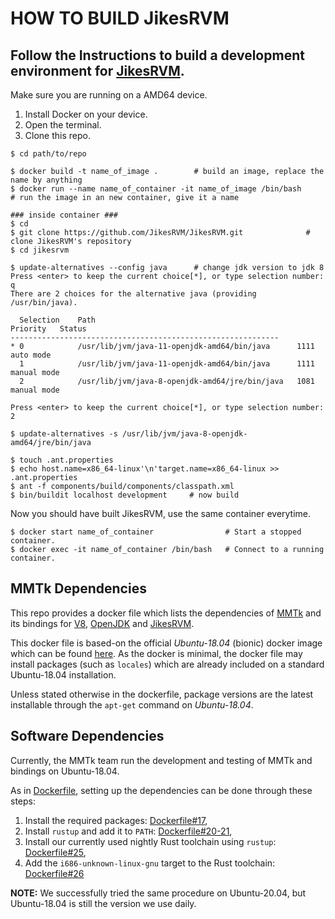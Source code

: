 # HOW TO BUILD JikesRVM
## Follow the Instructions to build a development environment for [JikesRVM](https://github.com/mmtk/mmtk-jikesrvm).

Make sure you are running on a AMD64 device.
1. Install Docker on your device.
2. Open the terminal.
3. Clone this repo.

```
$ cd path/to/repo

$ docker build -t name_of_image .        # build an image, replace the name by anything
$ docker run --name name_of_container -it name_of_image /bin/bash      # run the image in an new container, give it a name

### inside container ###
$ cd
$ git clone https://github.com/JikesRVM/JikesRVM.git              # clone JikesRVM's repository
$ cd jikesrvm

$ update-alternatives --config java      # change jdk version to jdk 8
Press <enter> to keep the current choice[*], or type selection number: q
There are 2 choices for the alternative java (providing /usr/bin/java).

  Selection    Path                                            Priority   Status
------------------------------------------------------------
* 0            /usr/lib/jvm/java-11-openjdk-amd64/bin/java      1111      auto mode
  1            /usr/lib/jvm/java-11-openjdk-amd64/bin/java      1111      manual mode
  2            /usr/lib/jvm/java-8-openjdk-amd64/jre/bin/java   1081      manual mode

Press <enter> to keep the current choice[*], or type selection number: 2

$ update-alternatives -s /usr/lib/jvm/java-8-openjdk-amd64/jre/bin/java

$ touch .ant.properties
$ echo host.name=x86_64-linux'\n'target.name=x86_64-linux >> .ant.properties
$ ant -f components/build/components/classpath.xml
$ bin/buildit localhost development     # now build
```
Now you should have built JikesRVM, use the same container everytime.
```
$ docker start name_of_container                # Start a stopped container.
$ docker exec -it name_of_container /bin/bash   # Connect to a running container.
```
## MMTk Dependencies

This repo provides a docker file which lists the dependencies of [MMTk](https://github.com/mmtk/mmtk-core) and its bindings for [V8](https://github.com/mmtk/mmtk-v8), [OpenJDK](https://github.com/mmtk/mmtk-openjdk) and [JikesRVM](https://github.com/mmtk/mmtk-jikesrvm).

This docker file is based-on the official _Ubuntu-18.04_ (bionic) docker image which can be found [here](https://hub.docker.com/_/ubuntu).
As the docker is minimal, the docker file may install packages (such as `locales`) which are already included on a standard Ubuntu-18.04 installation.

Unless stated otherwise in the dockerfile, package versions are the latest installable through the `apt-get` command on _Ubuntu-18.04_.

## Software Dependencies

Currently, the MMTk team run the development and testing of MMTk and bindings on Ubuntu-18.04.

As in [Dockerfile](https://github.com/mmtk/mmtk-dev-env/blob/main/Dockerfile), setting up the dependencies can be done through these steps:

1. Install the required packages: [Dockerfile#17](https://github.com/mmtk/mmtk-dev-env/blob/main/Dockerfile#L17),
2. Install `rustup` and add it to `PATH`: [Dockerfile#20-21](https://github.com/mmtk/mmtk-dev-env/blob/main/Dockerfile#L20-L21),
3. Install our currently used nightly Rust toolchain using `rustup`: [Dockerfile#25](https://github.com/mmtk/mmtk-dev-env/blob/main/Dockerfile#L25),
4. Add the `i686-unknown-linux-gnu` target to the Rust toolchain: [Dockerfile#26](https://github.com/mmtk/mmtk-dev-env/blob/main/Dockerfile#L26)

__NOTE:__ We successfully tried the same procedure on Ubuntu-20.04, but Ubuntu-18.04 is still the version we use daily.
